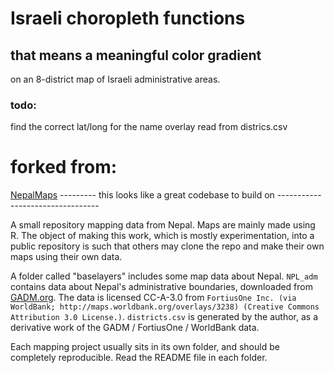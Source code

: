 # Israeli choropleth functions
## that means a meaningful color gradient
on an 8-district map of Israeli administrative areas.

### todo:
find the correct lat/long for the name overlay read from districs.csv

# forked from:
[NepalMaps](https://github.com/prabhasp/NepalMaps)
--------- this looks like a great codebase to build on ---------------------------------

A small repository mapping data from Nepal. Maps are mainly made using R. The object of making this work, which is mostly experimentation, into a public repository is such that others may clone the repo and make their own maps using their own data.

A folder called "baselayers" includes some map data about Nepal. `NPL_adm` contains data about Nepal's administrative boundaries, downloaded from [GADM.org](http://gadm.org). The data is licensed CC-A-3.0 from `FortiusOne Inc. (via WorldBank; http://maps.worldbank.org/overlays/3238) (Creative Commons Attribution 3.0 License.)`. `districts.csv` is generated by the author, as a derivative work of the GADM / FortiusOne / WorldBank data.

Each mapping project usually sits in its own folder, and should be completely reproducible. Read the README file in each folder.
